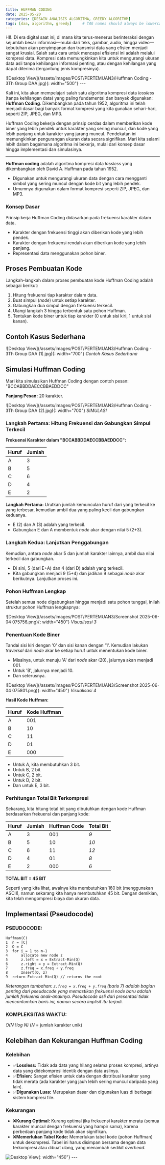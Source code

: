 ```yaml
---
title: HUFFMAN CODING
date: 2025-05-20
categories: [DESAIN ANALISIS ALGORITMA, GREEDY ALGORITHM]
tags: [daa, algorithm, greedy]     # TAG names should always be lowercase
---
```

HI!. Di era digital saat ini, di mana kita terus-menerus berinteraksi dengan sejumlah besar informasi—mulai dari teks, gambar, audio, hingga video—kebutuhan akan penyimpanan dan transmisi data yang efisien menjadi sangat krusial. Salah satu cara untuk mencapai efisiensi ini adalah melalui kompresi data. Kompresi data memungkinkan kita untuk mengurangi ukuran data asli tanpa kehilangan informasi penting, atau dengan kehilangan yang dapat diterima (tergantung jenis kompresinya).

![Desktop View](/assets/images/POST/PERTEMUAN3/Huffman Coding - 3Th Group DAA.jpg){: width="500"}
_---_

Kali ini, kita akan mempelajari salah satu algoritma kompresi data *lossless* (tanpa kehilangan data) yang paling fundamental dan banyak digunakan: **Huffman Coding**. Dikembangkan pada tahun 1952, algoritma ini telah menjadi dasar bagi banyak format kompresi yang kita gunakan sehari-hari, seperti ZIP, JPEG, dan MP3.

Huffman Coding bekerja dengan prinsip cerdas dalam memberikan kode biner yang lebih pendek untuk karakter yang sering muncul, dan kode yang lebih panjang untuk karakter yang jarang muncul. Pendekatan ini memungkinkan pengurangan ukuran data secara signifikan. Mari kita selami lebih dalam bagaimana algoritma ini bekerja, mulai dari konsep dasar hingga implementasi dan simulasinya.

---

**Huffman coding** adalah algoritma kompresi data *lossless* yang dikembangkan oleh David A. Huffman pada tahun 1952.

* Digunakan untuk mengurangi ukuran data dengan cara mengganti simbol yang sering muncul dengan kode bit yang lebih pendek.
* Umumnya digunakan dalam format kompresi seperti ZIP, JPEG, dan MP3.

### Konsep Dasar

Prinsip kerja Huffman Coding didasarkan pada frekuensi karakter dalam data.

* Karakter dengan frekuensi tinggi akan diberikan kode yang lebih pendek.
* Karakter dengan frekuensi rendah akan diberikan kode yang lebih panjang.
* Representasi data menggunakan pohon biner.

## Proses Pembuatan Kode

Langkah-langkah dalam proses pembuatan kode Huffman Coding adalah sebagai berikut:
1.  Hitung frekuensi tiap karakter dalam data.
2.  Buat simpul (*node*) untuk setiap karakter.
3.  Gabungkan dua simpul dengan frekuensi terkecil.
4.  Ulangi langkah 3 hingga terbentuk satu pohon Huffman.
5.  Tentukan kode biner untuk tiap karakter (0 untuk sisi kiri, 1 untuk sisi kanan).

## Contoh Kasus Sederhana

![Desktop View](/assets/images/POST/PERTEMUAN3/Huffman Coding - 3Th Group DAA (1).jpg){: width="700"}
_Contoh Kasus Sederhana_

## Simulasi Huffman Coding

Mari kita simulasikan Huffman Coding dengan contoh pesan: "BCCABBDDAECCBBAEDDCC"

**Panjang Pesan:** 20 karakter.

![Desktop View](/assets/images/POST/PERTEMUAN3/Huffman Coding - 3Th Group DAA (2).jpg){: width="700"}
_SIMULASI_

### Langkah Pertama: Hitung Frekuensi dan Gabungkan Simpul Terkecil

**Frekuensi Karakter dalam "BCCABBDDAECCBBAEDDCC":**

| Huruf | Jumlah |
| :---- | :----- |
| A     | 3      |
| B     | 5      |
| C     | 6      |
| D     | 4      |
| E     | 2      |

**Langkah Pertama:** Urutkan jumlah kemunculan huruf dari yang terkecil ke yang terbesar, kemudian ambil dua yang paling kecil dan gabungkan keduanya.
* E (2) dan A (3) adalah yang terkecil.
* Gabungkan E dan A membentuk *node* akar dengan nilai 5 (2+3).




### Langkah Kedua: Lanjutkan Penggabungan

Kemudian, antara *node* akar 5 dan jumlah karakter lainnya, ambil dua nilai terkecil dan gabungkan.
* Di sini, 5 (dari E+A) dan 4 (dari D) adalah yang terkecil.
* Kita gabungkan menjadi 9 (5+4) dan jadikan 9 sebagai *node* akar berikutnya. Lanjutkan proses ini.



### Pohon Huffman Lengkap

Setelah semua node digabungkan hingga menjadi satu pohon tunggal, inilah struktur pohon Huffman lengkapnya:

![Desktop View](/assets/images/POST/PERTEMUAN3/Screenshot 2025-06-04 075756.png){: width="450"}
_Visualisasi 3_

### Penentuan Kode Biner

Tandai sisi kiri dengan '0' dan sisi kanan dengan '1'. Kemudian lakukan *traversal* dari *node* akar ke setiap huruf untuk menentukan kode biner.

* Misalnya, untuk menuju 'A' dari *node* akar (20), jalurnya akan menjadi 001.
* Untuk 'B', jalurnya menjadi 10.
* Dan seterusnya.

![Desktop View](/assets/images/POST/PERTEMUAN3/Screenshot 2025-06-04 075801.png){: width="450"}
_Visualisasi 4_

**Hasil Kode Huffman:**

| Huruf | Kode Huffman |
| :---- | :----------- |
| A     | 001          |
| B     | 10           |
| C     | 11           |
| D     | 01           |
| E     | 000          |

* Untuk A, kita membutuhkan 3 bit.
* Untuk B, 2 bit.
* Untuk C, 2 bit.
* Untuk D, 2 bit.
* Dan untuk E, 3 bit.

### Perhitungan Total Bit Terkompresi

Sekarang, kita hitung total bit yang dibutuhkan dengan kode Huffman berdasarkan frekuensi dan panjang kode:

| Huruf | Jumlah | Huffman Code | Total Bit |
| :---- | :----- | :----------- | :-------- |
| A     | 3      | 001          | *9*       |
| B     | 5      | 10           | *10*      |
| C     | 6      | 11           | *12*      |
| D     | 4      | 01           | *8*       |
| E     | 2      | 000          | *6*       |

**TOTAL BIT = 45 BIT**

Seperti yang kita lihat, awalnya kita membutuhkan 160 bit (menggunakan ASCII), namun sekarang kita hanya membutuhkan 45 bit. Dengan demikian, kita telah mengompresi biaya dan ukuran data.

## Implementasi (Pseudocode)

### PSEUDOCODE:

```
Huffman(C)
1  n = |C|
2  Q = C
3  for i = 1 to n-1
4      allocate new node z
5      z.left = x = Extract-Min(Q)
6      z.right = y = Extract-Min(Q)
7      z.freq = x.freq + y.freq
8      Insert(Q, z)
9  return Extract-Min(Q) // returns the root
```

*Keterangan tambahan: `z.freq = x.freq + y.freq` (baris 7) adalah bagian penting dari pseudocode yang memastikan frekuensi node baru adalah jumlah frekuensi anak-anaknya. Pseudocode asli dari presentasi tidak mencantumkan baris ini, namun secara implisit itu terjadi.*

### KOMPLEKSITAS WAKTU:
*O(N \log N)*
(*N* = jumlah karakter unik)



## Kelebihan dan Kekurangan Huffman Coding

### Kelebihan
* ✅**Lossless:** Tidak ada data yang hilang selama proses kompresi, artinya data yang didekompresi identik dengan data aslinya.
* ✅**Efisien:** Sangat efisien untuk data dengan distribusi karakter yang tidak merata (ada karakter yang jauh lebih sering muncul daripada yang lain).
* ✅**Digunakan Luas:** Merupakan dasar dan digunakan luas di berbagai sistem kompresi file.

### Kekurangan
* ❌**Kurang Optimal:** Kurang optimal jika frekuensi karakter merata (semua karakter muncul dengan frekuensi yang hampir sama), karena perbedaan panjang kode tidak akan signifikan.
* ❌**Memerlukan Tabel Kode:** Memerlukan tabel kode (pohon Huffman) untuk dekompresi. Tabel ini harus disimpan bersama dengan data terkompresi atau dibuat ulang, yang menambah sedikit *overhead*.

![Desktop View](https://upload-os-bbs.hoyolab.com/upload/2024/01/09/137652040/586aa1a23ffe39e6955e3d49bd0c59bc_6338591603245794027.jpg?x-oss-process=image%2Fresize%2Cs_1000%2Fauto-orient%2C0%2Finterlace%2C1%2Fformat%2Cwebp%2Fquality%2Cq_70){: width="450"}
_---_

